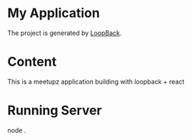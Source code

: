 # My Application

The project is generated by [LoopBack](http://loopback.io).

# Content

This is a meetupz application building with loopback + react

# Running Server

node .